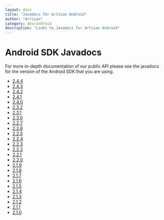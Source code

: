 ```yaml
---
layout: docs
title: "Javadocs for Artisan Android"
author: "Artisan"
category: dev/android
description: "Links to Javadocs for Artisan Android"
---
```


# Android SDK Javadocs

For more in-depth documentation of our public API please see the javadocs for the version of the Android SDK that you are using.

* <a target="_blank" href="/android/javadoc/2_4_4">2.4.4</a>
* <a target="_blank" href="/android/javadoc/2_4_3">2.4.3</a>
* <a target="_blank" href="/android/javadoc/2_4_2">2.4.2</a>
* <a target="_blank" href="/android/javadoc/2_4_1">2.4.1</a>
* <a target="_blank" href="/android/javadoc/2_4_0">2.4.0</a>
* <a target="_blank" href="/android/javadoc/2_3_2">2.3.2</a>
* <a target="_blank" href="/android/javadoc/2_3_1">2.3.1</a>
* <a target="_blank" href="/android/javadoc/2_3_0">2.3.0</a>
* <a target="_blank" href="/android/javadoc/2_2_7">2.2.7</a>
* <a target="_blank" href="/android/javadoc/2_2_6">2.2.6</a>
* <a target="_blank" href="/android/javadoc/2_2_5">2.2.5</a>
* <a target="_blank" href="/android/javadoc/2_2_4">2.2.4</a>
* <a target="_blank" href="/android/javadoc/2_2_3">2.2.3</a>
* <a target="_blank" href="/android/javadoc/2_2_2">2.2.2</a>
* <a target="_blank" href="/android/javadoc/2_2_1">2.2.1</a>
* <a target="_blank" href="/android/javadoc/2_2_0">2.2.0</a>
* <a target="_blank" href="/android/javadoc/2_1_9">2.1.9</a>
* <a target="_blank" href="/android/javadoc/2_1_8">2.1.8</a>
* <a target="_blank" href="/android/javadoc/2_1_7">2.1.7</a>
* <a target="_blank" href="/android/javadoc/2_1_6">2.1.6</a>
* <a target="_blank" href="/android/javadoc/2_1_5">2.1.5</a>
* <a target="_blank" href="/android/javadoc/2_1_4">2.1.4</a>
* <a target="_blank" href="/android/javadoc/2_1_3">2.1.3</a>
* <a target="_blank" href="/android/javadoc/2_1_2">2.1.2</a>
* <a target="_blank" href="/android/javadoc/2_1_1">2.1.1</a>
* <a target="_blank" href="/android/javadoc/2_1_0">2.1.0</a>
